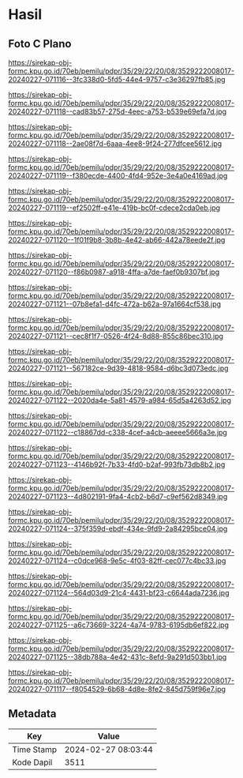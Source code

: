 # Hasil

## Foto C Plano

https://sirekap-obj-formc.kpu.go.id/70eb/pemilu/pdpr/35/29/22/20/08/3529222008017-20240227-071116--3fc338d0-5fd5-44e4-9757-c3e36297fb85.jpg

https://sirekap-obj-formc.kpu.go.id/70eb/pemilu/pdpr/35/29/22/20/08/3529222008017-20240227-071118--cad83b57-275d-4eec-a753-b539e69efa7d.jpg

https://sirekap-obj-formc.kpu.go.id/70eb/pemilu/pdpr/35/29/22/20/08/3529222008017-20240227-071118--2ae08f7d-6aaa-4ee8-9f24-277dfcee5612.jpg

https://sirekap-obj-formc.kpu.go.id/70eb/pemilu/pdpr/35/29/22/20/08/3529222008017-20240227-071119--f380ecde-4400-4fd4-952e-3e4a0e4169ad.jpg

https://sirekap-obj-formc.kpu.go.id/70eb/pemilu/pdpr/35/29/22/20/08/3529222008017-20240227-071119--ef2502ff-e41e-419b-bc0f-cdece2cda0eb.jpg

https://sirekap-obj-formc.kpu.go.id/70eb/pemilu/pdpr/35/29/22/20/08/3529222008017-20240227-071120--1f01f9b8-3b8b-4e42-ab66-442a78eede2f.jpg

https://sirekap-obj-formc.kpu.go.id/70eb/pemilu/pdpr/35/29/22/20/08/3529222008017-20240227-071120--f86b0987-a918-4ffa-a7de-faef0b9307bf.jpg

https://sirekap-obj-formc.kpu.go.id/70eb/pemilu/pdpr/35/29/22/20/08/3529222008017-20240227-071121--07b8efa1-d4fc-472a-b62a-97a1664cf538.jpg

https://sirekap-obj-formc.kpu.go.id/70eb/pemilu/pdpr/35/29/22/20/08/3529222008017-20240227-071121--cec8f1f7-0526-4f24-8d88-855c86bec310.jpg

https://sirekap-obj-formc.kpu.go.id/70eb/pemilu/pdpr/35/29/22/20/08/3529222008017-20240227-071121--567182ce-9d39-4818-9584-d6bc3d073edc.jpg

https://sirekap-obj-formc.kpu.go.id/70eb/pemilu/pdpr/35/29/22/20/08/3529222008017-20240227-071122--2020da4e-5a81-4579-a984-65d5a4263d52.jpg

https://sirekap-obj-formc.kpu.go.id/70eb/pemilu/pdpr/35/29/22/20/08/3529222008017-20240227-071122--c18867dd-c338-4cef-a4cb-aeeee5666a3e.jpg

https://sirekap-obj-formc.kpu.go.id/70eb/pemilu/pdpr/35/29/22/20/08/3529222008017-20240227-071123--4146b92f-7b33-4fd0-b2af-993fb73db8b2.jpg

https://sirekap-obj-formc.kpu.go.id/70eb/pemilu/pdpr/35/29/22/20/08/3529222008017-20240227-071123--4d802191-9fa4-4cb2-b6d7-c9ef562d8349.jpg

https://sirekap-obj-formc.kpu.go.id/70eb/pemilu/pdpr/35/29/22/20/08/3529222008017-20240227-071124--375f359d-ebdf-434e-9fd9-2a84295bce04.jpg

https://sirekap-obj-formc.kpu.go.id/70eb/pemilu/pdpr/35/29/22/20/08/3529222008017-20240227-071124--c0dce968-9e5c-4f03-82ff-cec077c4bc33.jpg

https://sirekap-obj-formc.kpu.go.id/70eb/pemilu/pdpr/35/29/22/20/08/3529222008017-20240227-071124--564d03d9-21c4-4431-bf23-c6644ada7236.jpg

https://sirekap-obj-formc.kpu.go.id/70eb/pemilu/pdpr/35/29/22/20/08/3529222008017-20240227-071125--a6c73669-3224-4a74-9783-6195db6ef822.jpg

https://sirekap-obj-formc.kpu.go.id/70eb/pemilu/pdpr/35/29/22/20/08/3529222008017-20240227-071125--38db788a-4e42-431c-8efd-9a291d503bb1.jpg

https://sirekap-obj-formc.kpu.go.id/70eb/pemilu/pdpr/35/29/22/20/08/3529222008017-20240227-071117--f8054529-6b68-4d8e-8fe2-845d759f96e7.jpg


## Metadata

| Key        | Value               |
| ---------- | ------------------- |
| Time Stamp | 2024-02-27 08:03:44 |
| Kode Dapil | 3511                |



